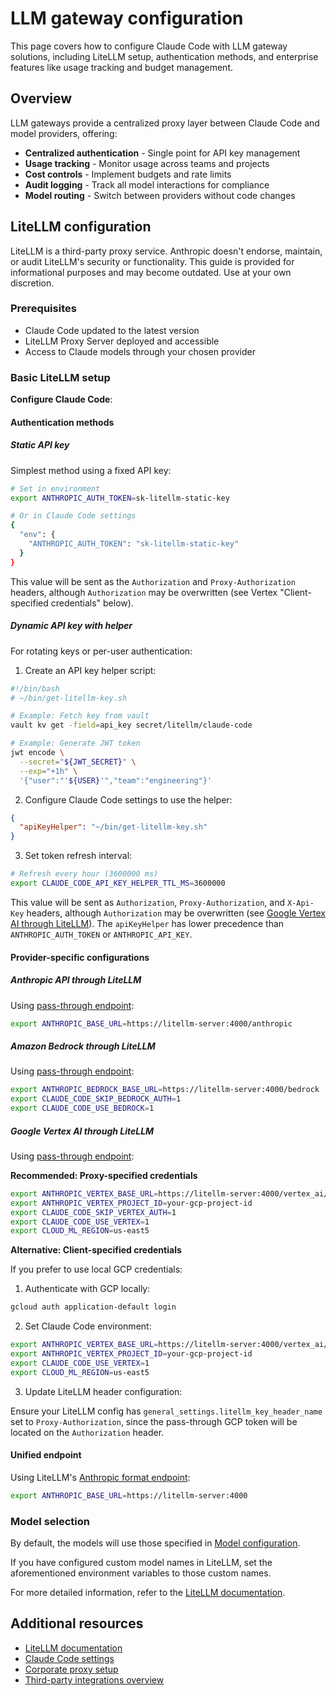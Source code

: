 # LLM gateway configuration

This page covers how to configure Claude Code with LLM gateway solutions, including LiteLLM setup, authentication methods, and enterprise features like usage tracking and budget management.

## Overview

LLM gateways provide a centralized proxy layer between Claude Code and model providers, offering:

- **Centralized authentication** \- Single point for API key management
- **Usage tracking** \- Monitor usage across teams and projects
- **Cost controls** \- Implement budgets and rate limits
- **Audit logging** \- Track all model interactions for compliance
- **Model routing** \- Switch between providers without code changes

## LiteLLM configuration

LiteLLM is a third-party proxy service. Anthropic doesn't endorse, maintain, or audit LiteLLM's security or functionality. This guide is provided for informational purposes and may become outdated. Use at your own discretion.

### Prerequisites

- Claude Code updated to the latest version
- LiteLLM Proxy Server deployed and accessible
- Access to Claude models through your chosen provider

### Basic LiteLLM setup

**Configure Claude Code**:

#### Authentication methods

##### Static API key

Simplest method using a fixed API key:

```bash
# Set in environment
export ANTHROPIC_AUTH_TOKEN=sk-litellm-static-key

# Or in Claude Code settings
{
  "env": {
    "ANTHROPIC_AUTH_TOKEN": "sk-litellm-static-key"
  }
}
```

This value will be sent as the `Authorization` and `Proxy-Authorization` headers, although `Authorization` may be overwritten (see Vertex "Client-specified credentials" below).

##### Dynamic API key with helper

For rotating keys or per-user authentication:

1. Create an API key helper script:

```bash
#!/bin/bash
# ~/bin/get-litellm-key.sh

# Example: Fetch key from vault
vault kv get -field=api_key secret/litellm/claude-code

# Example: Generate JWT token
jwt encode \
  --secret="${JWT_SECRET}" \
  --exp="+1h" \
  '{"user":"'${USER}'","team":"engineering"}'
```

2. Configure Claude Code settings to use the helper:

```json
{
  "apiKeyHelper": "~/bin/get-litellm-key.sh"
}
```

3. Set token refresh interval:

```bash
# Refresh every hour (3600000 ms)
export CLAUDE_CODE_API_KEY_HELPER_TTL_MS=3600000
```

This value will be sent as `Authorization`, `Proxy-Authorization`, and `X-Api-Key` headers, although `Authorization` may be overwritten (see [Google Vertex AI through LiteLLM](https://docs.anthropic.com/en/docs/claude-code/llm-gateway#google-vertex-ai-through-litellm)). The `apiKeyHelper` has lower precedence than `ANTHROPIC_AUTH_TOKEN` or `ANTHROPIC_API_KEY`.

#### Provider-specific configurations

##### Anthropic API through LiteLLM

Using [pass-through endpoint](https://docs.litellm.ai/docs/pass_through/anthropic_completion):

```bash
export ANTHROPIC_BASE_URL=https://litellm-server:4000/anthropic
```

##### Amazon Bedrock through LiteLLM

Using [pass-through endpoint](https://docs.litellm.ai/docs/pass_through/bedrock):

```bash
export ANTHROPIC_BEDROCK_BASE_URL=https://litellm-server:4000/bedrock
export CLAUDE_CODE_SKIP_BEDROCK_AUTH=1
export CLAUDE_CODE_USE_BEDROCK=1
```

##### Google Vertex AI through LiteLLM

Using [pass-through endpoint](https://docs.litellm.ai/docs/pass_through/vertex_ai):

**Recommended: Proxy-specified credentials**

```bash
export ANTHROPIC_VERTEX_BASE_URL=https://litellm-server:4000/vertex_ai/v1
export ANTHROPIC_VERTEX_PROJECT_ID=your-gcp-project-id
export CLAUDE_CODE_SKIP_VERTEX_AUTH=1
export CLAUDE_CODE_USE_VERTEX=1
export CLOUD_ML_REGION=us-east5
```

**Alternative: Client-specified credentials**

If you prefer to use local GCP credentials:

1. Authenticate with GCP locally:

```bash
gcloud auth application-default login
```

2. Set Claude Code environment:

```bash
export ANTHROPIC_VERTEX_BASE_URL=https://litellm-server:4000/vertex_ai/v1
export ANTHROPIC_VERTEX_PROJECT_ID=your-gcp-project-id
export CLAUDE_CODE_USE_VERTEX=1
export CLOUD_ML_REGION=us-east5
```

3. Update LiteLLM header configuration:

Ensure your LiteLLM config has `general_settings.litellm_key_header_name` set to `Proxy-Authorization`, since the pass-through GCP token will be located on the `Authorization` header.

#### Unified endpoint

Using LiteLLM's [Anthropic format endpoint](https://docs.litellm.ai/docs/anthropic_unified):

```bash
export ANTHROPIC_BASE_URL=https://litellm-server:4000
```

### Model selection

By default, the models will use those specified in [Model configuration](https://docs.anthropic.com/en/docs/claude-code/bedrock-vertex-proxies#model-configuration).

If you have configured custom model names in LiteLLM, set the aforementioned environment variables to those custom names.

For more detailed information, refer to the [LiteLLM documentation](https://docs.litellm.ai/).

## Additional resources

- [LiteLLM documentation](https://docs.litellm.ai/)
- [Claude Code settings](https://docs.anthropic.com/en/docs/claude-code/settings)
- [Corporate proxy setup](https://docs.anthropic.com/en/docs/claude-code/corporate-proxy)
- [Third-party integrations overview](https://docs.anthropic.com/en/docs/claude-code/third-party-integrations)